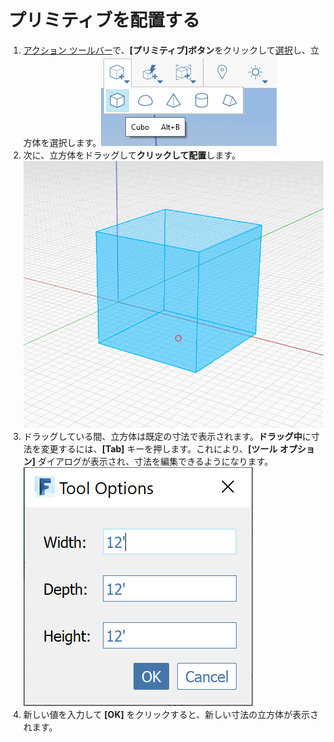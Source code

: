 # プリミティブを配置する

1. [アクション ツールバー](https://github.com/FormIt3D/autodesk-formit-360-windows-help/tree/c377e7b8a3b8e43e684321d0b7de867608d317a3/tool-library/tool-bars-extended.md)で、**[プリミティブ]ボタン**をクリックして[選択](select-edge-face-or-object.md)し、立方体を選択します。![](<../.gitbook/assets/primitive-cube (1).png>)
2. 次に、立方体をドラッグして**クリックして配置**します。![](<../.gitbook/assets/image-2- (1).png>)
3. ドラッグしている間、立方体は既定の寸法で表示されます。**ドラッグ中**に寸法を変更するには、**[Tab]** キーを押します。これにより、**[ツール オプション]** ダイアログが表示され、寸法を編集できるようになります。 ![](<../.gitbook/assets/image (1).png>)
4. 新しい値を入力して **[OK]** をクリックすると、新しい寸法の立方体が表示されます。
